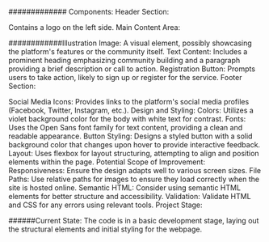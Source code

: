 #############
Components:
Header Section:

Contains a logo on the left side.
Main Content Area:

############Illustration Image:
A visual element, possibly showcasing the platform's features or the community itself.
Text Content: Includes a prominent heading emphasizing community building and a paragraph providing a brief description or call to action.
Registration Button: Prompts users to take action, likely to sign up or register for the service.
Footer Section:

Social Media Icons: Provides links to the platform's social media profiles (Facebook, Twitter, Instagram, etc.).
Design and Styling:
Colors: Utilizes a violet background color for the body with white text for contrast.
Fonts: Uses the Open Sans font family for text content, providing a clean and readable appearance.
Button Styling: Designs a styled button with a solid background color that changes upon hover to provide interactive feedback.
Layout: Uses flexbox for layout structuring, attempting to align and position elements within the page.
Potential Scope of Improvement:
Responsiveness: Ensure the design adapts well to various screen sizes.
File Paths: Use relative paths for images to ensure they load correctly when the site is hosted online.
Semantic HTML: Consider using semantic HTML elements for better structure and accessibility.
Validation: Validate HTML and CSS for any errors using relevant tools.
Project Stage:

######Current State:
The code is  in a basic development stage, laying out the structural elements and initial styling for the webpage.
